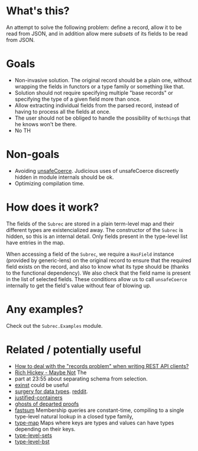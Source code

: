# What's this?

An attempt to solve the following problem: define a record, allow it to be read
from JSON, and in addition allow mere *subsets* of its fields to be read from
JSON.

# Goals

- Non-invasive solution. The original record should be a plain one, without
  wrapping the fields in functors or a type family or something like that.
- Solution should not require specifying multiple "base records" or
  specifying the type of a given field more than once.
- Allow extracting individual fields from the parsed record, instead of
  having to process all the fields at once.
- The user should not be obliged to handle the possibility of `Nothing`s
  that he knows won't be there.
- No TH

# Non-goals

- Avoiding
  [unsafeCoerce](http://hackage.haskell.org/package/base-4.12.0.0/docs/Unsafe-Coerce.html).
  Judicious uses of unsafeCoerce discreetly hidden in module internals should
  be ok.
- Optimizing compilation time.

# How does it work?

The fields of the `Subrec` are stored in a plain term-level map and their
different types are existencialized away. The constructor of the `Subrec` is
hidden, so this is an internal detail. Only fields present in the type-level
list have entries in the map.

When accessing a field of the `Subrec`, we require a `HasField` instance
(provided by generic-lens) on the original record to ensure that the required
field exists on the record, and also to know what its type should be (thanks to
the functional dependency). We also check that the field name is present in the
list of selected fields. These conditions allow us to call `unsafeCoerce`
internally to get the field's value without fear of blowing up.

# Any examples?

Check out the `Subrec.Examples` module.

# Related / potentially useful

- [How to deal with the "records problem" when writing REST API clients?](https://www.reddit.com/r/haskell/comments/a7asi8/how_to_deal_with_the_records_problem_when_writing/)
- [Rich Hickey - Maybe Not](https://www.youtube.com/watch?v=YR5WdGrpoug&feature=youtu.be&t=2355) The
- part at 23:55 about separating schema from selection.
- [exinst](http://hackage.haskell.org/package/exinst) could be useful
- [surgery for data types](https://blog.poisson.chat/posts/2018-11-26-type-surgery.html). [reddit](https://www.reddit.com/r/haskell/comments/a0gi4z/surgery_for_data_types/).
- [justified-containers](http://hackage.haskell.org/package/justified-containers)
- [ghosts of departed proofs](https://www.reddit.com/r/haskell/comments/8qn0wr/safe_api_design_with_ghosts_of_departed_proofs/)
- [fastsum](http://hackage.haskell.org/package/fastsum) Membership queries are constant-time, compiling to a single type-level natural lookup in a closed type family, 
- [type-map](http://hackage.haskell.org/package/type-map) Maps where keys are types and values can have types depending on their keys.
- [type-level-sets](http://hackage.haskell.org/package/type-level-sets)
- [type-level-bst](http://hackage.haskell.org/package/type-level-bst)
